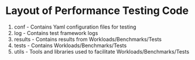 # Layout of Performance Testing Code

1. conf - Contains Yaml configuration files for testing
2. log - Contains test framework logs
3. results - Contains results from Workloads/Benchmarks/Tests
4. tests - Contains Workloads/Benchmarks/Tests
5. utils - Tools and libraries used to facilitate Workloads/Benchmarks/Tests
